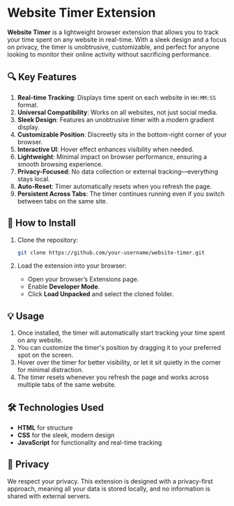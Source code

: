 # Website Timer Extension

**Website Timer** is a lightweight browser extension that allows you to track your time spent on any website in real-time. With a sleek design and a focus on privacy, the timer is unobtrusive, customizable, and perfect for anyone looking to monitor their online activity without sacrificing performance.

## 🔍 Key Features

1. **Real-time Tracking**: Displays time spent on each website in `HH:MM:SS` format.
2. **Universal Compatibility**: Works on all websites, not just social media.
3. **Sleek Design**: Features an unobtrusive timer with a modern gradient display.
4. **Customizable Position**: Discreetly sits in the bottom-right corner of your browser.
5. **Interactive UI**: Hover effect enhances visibility when needed.
6. **Lightweight**: Minimal impact on browser performance, ensuring a smooth browsing experience.
7. **Privacy-Focused**: No data collection or external tracking—everything stays local.
8. **Auto-Reset**: Timer automatically resets when you refresh the page.
9. **Persistent Across Tabs**: The timer continues running even if you switch between tabs on the same site.

## 🚀 How to Install

1. Clone the repository:
   ```bash
   git clone https://github.com/your-username/website-timer.git
   ```

2. Load the extension into your browser:
   - Open your browser’s Extensions page.
   - Enable **Developer Mode**.
   - Click **Load Unpacked** and select the cloned folder.

## 💡 Usage

1. Once installed, the timer will automatically start tracking your time spent on any website.
2. You can customize the timer's position by dragging it to your preferred spot on the screen.
3. Hover over the timer for better visibility, or let it sit quietly in the corner for minimal distraction.
4. The timer resets whenever you refresh the page and works across multiple tabs of the same website.

## 🛠️ Technologies Used

- **HTML** for structure
- **CSS** for the sleek, modern design
- **JavaScript** for functionality and real-time tracking

## 👤 Privacy

We respect your privacy. This extension is designed with a privacy-first approach, meaning all your data is stored locally, and no information is shared with external servers.


